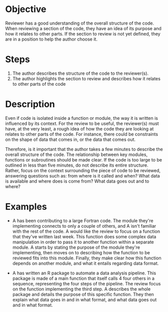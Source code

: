 # Objective

Reviewer has a good understanding of the overall structure of the
code. When reviewing a section of the code, they have an idea of its
purpose and how it relates to other parts.
If the section to review is not yet defined, they are in a position to
help the author choose it.

# Steps

1. The author describes the structure of the code to the reviewer(s).
2. The author highlights the section to review and describes how it
   relates to other parts of the code
   
# Description

Even if code is isolated inside a function or module, the way it is
written is influenced by its context. For the review to be useful, the
reviewer(s) must have, at the very least, a rough idea of how the code
they are looking at relates to other parts of the code. For instance,
there could be constraints on the shape of data that comes in, or the
data that comes out.

Therefore, is it important that the author takes a few minutes to
describe the overall structure of the code. The relationship between
key modules, functions or subroutines should be made clear. If the
code is too large to be outlined in less than five minutes, do not
describe its entire structure. Rather, focus on the context
surrounding the piece of code to be reviewed, answering questions such
as: from where is it called and when? What data is available and where
does is come from? What data goes out and to where?

# Examples

- A has been contributing to a large Fortran code. The module they're
  implementing connects to only a couple of others, and A isn't
  familiar with the rest of the code. A would like the review to focus
  on a function that they've written last week. This function does
  some complex data manipulation in order to pass it to another
  function within a separate module. A starts by stating the purpose
  of the module they're implementing, then moves on to describing how
  the function to be reviewed fits into this module. Finally, they
  make clear how this function depends on another module, and what it
  entails regarding data format.
  
- A has written an R package to automate a data analysis pipeline.
  This package is made of a main function that itself calls 4 four
  others in a sequence, representing the four steps of the pipeline.
  The review focus on the function implementing the third step. A
  describes the whole package and details the purpose of this specific
  function. They then explain what data goes in and in what format,
  and what data goes out and in what format.
